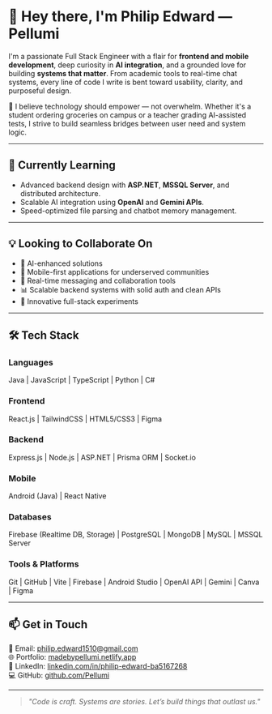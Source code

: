 # 👋 Hey there, I'm Philip Edward — Pellumi

I'm a passionate Full Stack Engineer with a flair for **frontend and mobile development**, deep curiosity in **AI integration**, and a grounded love for building **systems that matter**. From academic tools to real-time chat systems, every line of code I write is bent toward usability, clarity, and purposeful design.

🧠 I believe technology should empower — not overwhelm. Whether it's a student ordering groceries on campus or a teacher grading AI-assisted tests, I strive to build seamless bridges between user need and system logic.

---

## 🌱 Currently Learning
- Advanced backend design with **ASP.NET**, **MSSQL Server**, and distributed architecture.
- Scalable AI integration using **OpenAI** and **Gemini APIs**.
- Speed-optimized file parsing and chatbot memory management.

---

## 💡 Looking to Collaborate On
- 🔎 AI-enhanced solutions
- 📱 Mobile-first applications for underserved communities
- 💬 Real-time messaging and collaboration tools
- 📊 Scalable backend systems with solid auth and clean APIs
- 🧪 Innovative full-stack experiments

---

## 🛠️ Tech Stack

### Languages  
Java | JavaScript | TypeScript | Python | C#

### Frontend  
React.js | TailwindCSS | HTML5/CSS3 | Figma

### Backend  
Express.js | Node.js | ASP.NET | Prisma ORM | Socket.io

### Mobile  
Android (Java) | React Native

### Databases  
Firebase (Realtime DB, Storage) | PostgreSQL | MongoDB | MySQL | MSSQL Server

### Tools & Platforms  
Git | GitHub | Vite | Firebase | Android Studio | OpenAI API | Gemini | Canva | Figma

---

## 📫 Get in Touch

📩 Email: [philip.edward1510@gmail.com](mailto:philip.edward1510@gmail.com)  
🌐 Portfolio: [madebypellumi.netlify.app](https://madebypellumi.netlify.app)  
🔗 LinkedIn: [linkedin.com/in/philip-edward-ba5167268](https://linkedin.com/in/philip-edward-ba5167268)  
💻 GitHub: [github.com/Pellumi](https://github.com/Pellumi)

---

> *"Code is craft. Systems are stories. Let’s build things that outlast us."*
